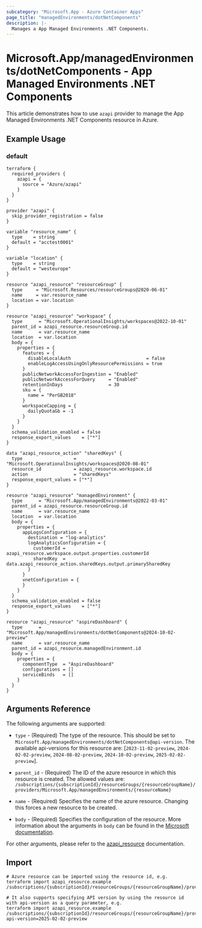 ```yaml
---
subcategory: "Microsoft.App - Azure Container Apps"
page_title: "managedEnvironments/dotNetComponents"
description: |-
  Manages a App Managed Environments .NET Components.
---
```


# Microsoft.App/managedEnvironments/dotNetComponents - App Managed Environments .NET Components

This article demonstrates how to use `azapi` provider to manage the App Managed Environments .NET Components resource in Azure.



## Example Usage

### default

```hcl
terraform {
  required_providers {
    azapi = {
      source = "Azure/azapi"
    }
  }
}

provider "azapi" {
  skip_provider_registration = false
}

variable "resource_name" {
  type    = string
  default = "acctest0001"
}

variable "location" {
  type    = string
  default = "westeurope"
}

resource "azapi_resource" "resourceGroup" {
  type     = "Microsoft.Resources/resourceGroups@2020-06-01"
  name     = var.resource_name
  location = var.location
}

resource "azapi_resource" "workspace" {
  type      = "Microsoft.OperationalInsights/workspaces@2022-10-01"
  parent_id = azapi_resource.resourceGroup.id
  name      = var.resource_name
  location  = var.location
  body = {
    properties = {
      features = {
        disableLocalAuth                            = false
        enableLogAccessUsingOnlyResourcePermissions = true
      }
      publicNetworkAccessForIngestion = "Enabled"
      publicNetworkAccessForQuery     = "Enabled"
      retentionInDays                 = 30
      sku = {
        name = "PerGB2018"
      }
      workspaceCapping = {
        dailyQuotaGb = -1
      }
    }
  }
  schema_validation_enabled = false
  response_export_values    = ["*"]
}

data "azapi_resource_action" "sharedKeys" {
  type                   = "Microsoft.OperationalInsights/workspaces@2020-08-01"
  resource_id            = azapi_resource.workspace.id
  action                 = "sharedKeys"
  response_export_values = ["*"]
}

resource "azapi_resource" "managedEnvironment" {
  type      = "Microsoft.App/managedEnvironments@2022-03-01"
  parent_id = azapi_resource.resourceGroup.id
  name      = var.resource_name
  location  = var.location
  body = {
    properties = {
      appLogsConfiguration = {
        destination = "log-analytics"
        logAnalyticsConfiguration = {
          customerId = azapi_resource.workspace.output.properties.customerId
          sharedKey  = data.azapi_resource_action.sharedKeys.output.primarySharedKey
        }
      }
      vnetConfiguration = {
      }
    }
  }
  schema_validation_enabled = false
  response_export_values    = ["*"]
}

resource "azapi_resource" "aspireDashboard" {
  type      = "Microsoft.App/managedEnvironments/dotNetComponents@2024-10-02-preview"
  name      = var.resource_name
  parent_id = azapi_resource.managedEnvironment.id
  body = {
    properties = {
      componentType  = "AspireDashboard"
      configurations = []
      serviceBinds   = []
    }
  }
}

```



## Arguments Reference

The following arguments are supported:

* `type` - (Required) The type of the resource. This should be set to `Microsoft.App/managedEnvironments/dotNetComponents@api-version`. The available api-versions for this resource are: [`2023-11-02-preview`, `2024-02-02-preview`, `2024-08-02-preview`, `2024-10-02-preview`, `2025-02-02-preview`].

* `parent_id` - (Required) The ID of the azure resource in which this resource is created. The allowed values are:  
  `/subscriptions/{subscriptionId}/resourceGroups/{resourceGroupName}/providers/Microsoft.App/managedEnvironments/{resourceName}`

* `name` - (Required) Specifies the name of the azure resource. Changing this forces a new resource to be created.

* `body` - (Required) Specifies the configuration of the resource. More information about the arguments in `body` can be found in the [Microsoft documentation](https://learn.microsoft.com/en-us/azure/templates/Microsoft.App/managedEnvironments/dotNetComponents?pivots=deployment-language-terraform).

For other arguments, please refer to the [azapi_resource](https://registry.terraform.io/providers/Azure/azapi/latest/docs/resources/resource) documentation.

## Import

 ```shell
 # Azure resource can be imported using the resource id, e.g.
 terraform import azapi_resource.example /subscriptions/{subscriptionId}/resourceGroups/{resourceGroupName}/providers/Microsoft.App/managedEnvironments/{resourceName}/dotNetComponents/{resourceName}
 
 # It also supports specifying API version by using the resource id with api-version as a query parameter, e.g.
 terraform import azapi_resource.example /subscriptions/{subscriptionId}/resourceGroups/{resourceGroupName}/providers/Microsoft.App/managedEnvironments/{resourceName}/dotNetComponents/{resourceName}?api-version=2025-02-02-preview
 ```

